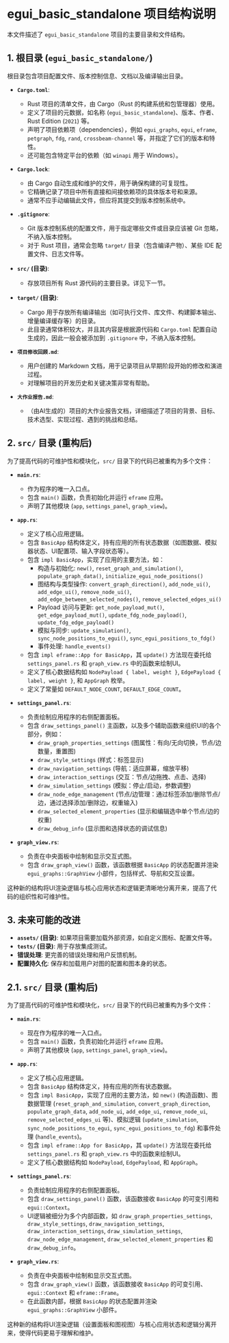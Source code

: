 # egui_basic_standalone 项目结构说明

本文件描述了 `egui_basic_standalone` 项目的主要目录和文件结构。

## 1. 根目录 (`egui_basic_standalone/`)

根目录包含项目配置文件、版本控制信息、文档以及编译输出目录。

*   **`Cargo.toml`**:
    *   Rust 项目的清单文件，由 Cargo（Rust 的构建系统和包管理器）使用。
    *   定义了项目的元数据，如名称 (`egui_basic_standalone`)、版本、作者、Rust Edition (`2021`) 等。
    *   声明了项目依赖项（dependencies），例如 `egui_graphs`, `egui`, `eframe`, `petgraph`, `fdg`, `rand`, `crossbeam-channel` 等，并指定了它们的版本和特性。
    *   还可能包含特定平台的依赖（如 `winapi` 用于 Windows）。

*   **`Cargo.lock`**:
    *   由 Cargo 自动生成和维护的文件，用于确保构建的可复现性。
    *   它精确记录了项目中所有直接和间接依赖项的具体版本号和来源。
    *   通常不应手动编辑此文件，但应将其提交到版本控制系统中。

*   **`.gitignore`**:
    *   Git 版本控制系统的配置文件，用于指定哪些文件或目录应该被 Git 忽略，不纳入版本控制。
    *   对于 Rust 项目，通常会忽略 `target/` 目录（包含编译产物）、某些 IDE 配置文件、日志文件等。

*   **`src/` (目录)**:
    *   存放项目所有 Rust 源代码的主要目录。详见下一节。

*   **`target/` (目录)**:
    *   Cargo 用于存放所有编译输出（如可执行文件、库文件、构建脚本输出、增量编译缓存等）的目录。
    *   此目录通常体积较大，并且其内容是根据源代码和 `Cargo.toml` 配置自动生成的，因此一般会被添加到 `.gitignore` 中，不纳入版本控制。

*   **`项目修改回顾.md`**:
    *   用户创建的 Markdown 文档，用于记录项目从早期阶段开始的修改和演进过程。
    *   对理解项目的开发历史和关键决策非常有帮助。

*   **`大作业报告.md`**:
    *   （由AI生成的）项目的大作业报告文档，详细描述了项目的背景、目标、技术选型、实现过程、遇到的挑战和总结。

## 2. `src/` 目录 (重构后)

为了提高代码的可维护性和模块化，`src/` 目录下的代码已被重构为多个文件：

*   **`main.rs`**:
    *   作为程序的唯一入口点。
    *   包含 `main()` 函数，负责初始化并运行 `eframe` 应用。
    *   声明了其他模块 (`app`, `settings_panel`, `graph_view`)。

*   **`app.rs`**:
    *   定义了核心应用逻辑。
    *   包含 `BasicApp` 结构体定义，持有应用的所有状态数据（如图数据、模拟器状态、UI配置项、输入字段状态等）。
    *   包含 `impl BasicApp`，实现了应用的主要方法，如：
        *   构造与初始化: `new()`, `reset_graph_and_simulation()`, `populate_graph_data()`, `initialize_egui_node_positions()`
        *   图结构与类型操作: `convert_graph_direction()`, `add_node_ui()`, `add_edge_ui()`, `remove_node_ui()`, `add_edge_between_selected_nodes()`, `remove_selected_edges_ui()`
        *   Payload 访问与更新: `get_node_payload_mut()`, `get_edge_payload_mut()`, `update_fdg_node_payload()`, `update_fdg_edge_payload()`
        *   模拟与同步: `update_simulation()`, `sync_node_positions_to_egui()`, `sync_egui_positions_to_fdg()`
        *   事件处理: `handle_events()`
    *   包含 `impl eframe::App for BasicApp`，其 `update()` 方法现在委托给 `settings_panel.rs` 和 `graph_view.rs` 中的函数来绘制UI。
    *   定义了核心数据结构如 `NodePayload { label, weight }`, `EdgePayload { label, weight }`, 和 `AppGraph` 枚举。
    *   定义了常量如 `DEFAULT_NODE_COUNT`, `DEFAULT_EDGE_COUNT`。

*   **`settings_panel.rs`**:
    *   负责绘制应用程序的右侧配置面板。
    *   包含 `draw_settings_panel()` 主函数，以及多个辅助函数来组织UI的各个部分，例如：
        *   `draw_graph_properties_settings` (图属性：有向/无向切换，节点/边数量，重置图)
        *   `draw_style_settings` (样式：标签显示)
        *   `draw_navigation_settings` (导航：适应屏幕，缩放平移)
        *   `draw_interaction_settings` (交互：节点/边拖拽、点击、选择)
        *   `draw_simulation_settings` (模拟：停止/启动，参数调整)
        *   `draw_node_edge_management` (节点/边管理：通过标签添加/删除节点/边，通过选择添加/删除边，权重输入)
        *   `draw_selected_element_properties` (显示和编辑选中单个节点/边的权重)
        *   `draw_debug_info` (显示图和选择状态的调试信息)

*   **`graph_view.rs`**:
    *   负责在中央面板中绘制和显示交互式图。
    *   包含 `draw_graph_view()` 函数，该函数根据 `BasicApp` 的状态配置并渲染 `egui_graphs::GraphView` 小部件，包括样式、导航和交互设置。

这种新的结构将UI渲染逻辑与核心应用状态和逻辑更清晰地分离开来，提高了代码的组织性和可维护性。

## 3. 未来可能的改进

*   **`assets/` (目录)**: 如果项目需要加载外部资源，如自定义图标、配置文件等。
*   **`tests/` (目录)**: 用于存放集成测试。
*   **错误处理**: 更完善的错误处理和用户反馈机制。
*   **配置持久化**: 保存和加载用户对图的配置和图本身的状态。
## 2.1. `src/` 目录 (重构后)

为了提高代码的可维护性和模块化，`src/` 目录下的代码已被重构为多个文件：

*   **`main.rs`**:
    *   现在作为程序的唯一入口点。
    *   包含 `main()` 函数，负责初始化并运行 `eframe` 应用。
    *   声明了其他模块 (`app`, `settings_panel`, `graph_view`)。

*   **`app.rs`**:
    *   定义了核心应用逻辑。
    *   包含 `BasicApp` 结构体定义，持有应用的所有状态数据。
    *   包含 `impl BasicApp`，实现了应用的主要方法，如 `new()` (构造函数)、图数据管理 (`reset_graph_and_simulation`, `convert_graph_direction`, `populate_graph_data`, `add_node_ui`, `add_edge_ui`, `remove_node_ui`, `remove_selected_edges_ui` 等)、模拟逻辑 (`update_simulation`, `sync_node_positions_to_egui`, `sync_egui_positions_to_fdg`) 和事件处理 (`handle_events`)。
    *   包含 `impl eframe::App for BasicApp`，其 `update()` 方法现在委托给 `settings_panel.rs` 和 `graph_view.rs` 中的函数来绘制UI。
    *   定义了核心数据结构如 `NodePayload`, `EdgePayload`, 和 `AppGraph`。

*   **`settings_panel.rs`**:
    *   负责绘制应用程序的右侧配置面板。
    *   包含 `draw_settings_panel()` 函数，该函数接收 `BasicApp` 的可变引用和 `egui::Context`。
    *   UI逻辑被细分为多个内部函数，如 `draw_graph_properties_settings`, `draw_style_settings`, `draw_navigation_settings`, `draw_interaction_settings`, `draw_simulation_settings`, `draw_node_edge_management`, `draw_selected_element_properties` 和 `draw_debug_info`。

*   **`graph_view.rs`**:
    *   负责在中央面板中绘制和显示交互式图。
    *   包含 `draw_graph_view()` 函数，该函数接收 `BasicApp` 的可变引用、`egui::Context` 和 `eframe::Frame`。
    *   在此函数内部，根据 `BasicApp` 的状态配置并渲染 `egui_graphs::GraphView` 小部件。

这种新的结构将UI渲染逻辑（设置面板和图视图）与核心应用状态和逻辑分离开来，使得代码更易于理解和维护。